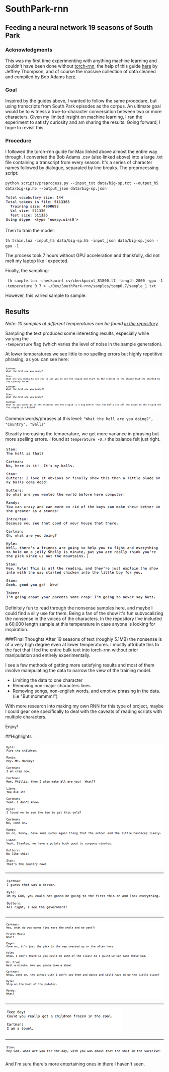 # SouthPark-rnn
## Feeding a neural network 19 seasons of South Park

### Acknowledgments
This was my first time experimenting with anything machine learning and couldn't have been done without [torch-rnn](https://github.com/jcjohnson/torch-rnn), the help of this guide [here](http://www.jeffreythompson.org/blog/2016/03/25/torch-rnn-mac-install/) by Jeffrey Thompson, and of course the massive collection of data cleaned and compiled by Bob Adams [here](https://github.com/BobAdamsEE/SouthParkData). 

### Goal
Inspired by the guides above, I wanted to follow the same procedure, but using transcripts from South Park episodes as the corpus. An ultimate goal would be to witness a true-to-character conversation between two or more characters. Given my limited insight on machine learning, I ran the experiment to satisfy curiosity and am sharing the results. Going forward, I hope to revisit this.

### Procedure
I followed the torch-rnn guide for Mac linked above almost the entire way through. I converted the Bob Adams .csv (also linked above) into a large .txt file containing a transcript from every season. It's a series of character names followed by dialogue, separated by line breaks. The preprocessing script:

`python scripts/preprocess.py --input_txt data/big-sp.txt --output_h5 data/big-sp.h5 --output_json data/big-sp.json`

![alt text](images/preprocessed.png "Even for 19 seasons that's a lot of Token's.")

Then to train the model:

`th train.lua -input_h5 data/big-sp.h5 -input_json data/big-sp.json -gpu -1`

The process took 7 hours without GPU acceleration and thankfully, did not melt my laptop like I expected.

Finally, the sampling:

` th sample.lua -checkpoint cv/checkpoint_81800.t7 -length 2000 -gpu -1 -temperature 0.7 > ~/Dev/SouthPark-rnn/samples/temp0.7/sample_1.txt`

However, this varied sample to sample.

## Results

*Note: 10 samples at different temperatures can be found [in the repository](https://github.com/deankeinan/SouthPark-rnn/tree/master/samples).*

Sampling the text produced some interesting results, especially while varying the 	
`-temperature` flag (which varies the level of noise in the sample generation). 

At lower temperatures we see little to no spelling errors but highly repetitive phrasing, as you can see here:

![alt text](images/temp01.png "What the hell are you doing?!")

Common words/phrases at this level: `"What the hell are you doing?", "Country", "Balls"`

Steadily increasing the temperature, we get more variance in phrasing but more spelling errors. I found at `temperature -0.7` the balance felt just right. 

![alt text](images/temp07.png "Some sampled text at Temperature 0.7")

Definitely fun to read through the nonsense samples here, and maybe I could find a silly use for them. Being a fan of the show it's fun subvocalizing the nonsense in the voices of the characters. In the repository I've included a 60,000 length sample at this temperature in case anyone is looking for inspiration.

###Final Thoughts
After 19 seasons of text (roughly 5.1MB) the nonsense is of a very high degree even at lower temperatures. I mostly attribute this to the fact that I fed the entire bulk text into torch-rnn without prior manipulation and entirely experimentally.

I see a few methods of getting more satisfying results and most of them involve manipulating the data to narrow the view of the training model.
- Limiting the data to one character
- Removing non-major characters lines
- Removing songs, non-english words, and emotive phrasing in the data. (i.e "But mommmm!")

With more research into making my own RNN for this type of project, maybe I could gear one specifically to deal with the caveats of reading scripts with multiple characters.

Enjoy!

##Highlights

![alt text](images/h1.png "Some sampled text")
*****
![alt text](images/h2.png "Some sampled text")
*****
![alt text](images/h3.png "Some sampled text")
*****
![alt text](images/h4.png "Some sampled text")
*****
![alt text](images/h5.png "Some sampled text")


And I'm sure there's more entertaining ones in there I haven't seen. 
